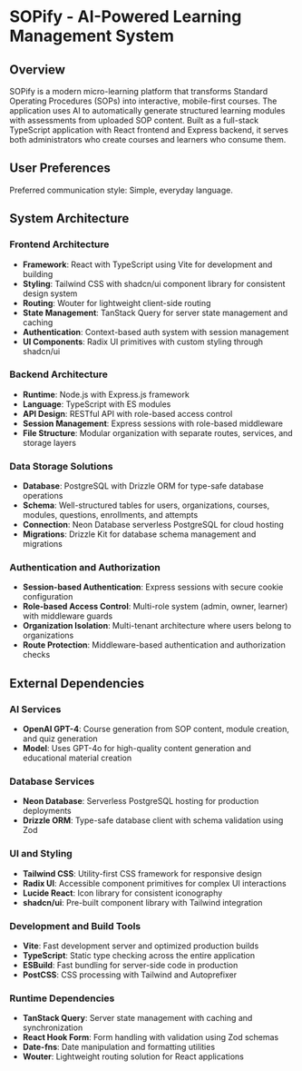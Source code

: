 # SOPify - AI-Powered Learning Management System

## Overview

SOPify is a modern micro-learning platform that transforms Standard Operating Procedures (SOPs) into interactive, mobile-first courses. The application uses AI to automatically generate structured learning modules with assessments from uploaded SOP content. Built as a full-stack TypeScript application with React frontend and Express backend, it serves both administrators who create courses and learners who consume them.

## User Preferences

Preferred communication style: Simple, everyday language.

## System Architecture

### Frontend Architecture
- **Framework**: React with TypeScript using Vite for development and building
- **Styling**: Tailwind CSS with shadcn/ui component library for consistent design system
- **Routing**: Wouter for lightweight client-side routing
- **State Management**: TanStack Query for server state management and caching
- **Authentication**: Context-based auth system with session management
- **UI Components**: Radix UI primitives with custom styling through shadcn/ui

### Backend Architecture
- **Runtime**: Node.js with Express.js framework
- **Language**: TypeScript with ES modules
- **API Design**: RESTful API with role-based access control
- **Session Management**: Express sessions with role-based middleware
- **File Structure**: Modular organization with separate routes, services, and storage layers

### Data Storage Solutions
- **Database**: PostgreSQL with Drizzle ORM for type-safe database operations
- **Schema**: Well-structured tables for users, organizations, courses, modules, questions, enrollments, and attempts
- **Connection**: Neon Database serverless PostgreSQL for cloud hosting
- **Migrations**: Drizzle Kit for database schema management and migrations

### Authentication and Authorization
- **Session-based Authentication**: Express sessions with secure cookie configuration
- **Role-based Access Control**: Multi-role system (admin, owner, learner) with middleware guards
- **Organization Isolation**: Multi-tenant architecture where users belong to organizations
- **Route Protection**: Middleware-based authentication and authorization checks

## External Dependencies

### AI Services
- **OpenAI GPT-4**: Course generation from SOP content, module creation, and quiz generation
- **Model**: Uses GPT-4o for high-quality content generation and educational material creation

### Database Services
- **Neon Database**: Serverless PostgreSQL hosting for production deployments
- **Drizzle ORM**: Type-safe database client with schema validation using Zod

### UI and Styling
- **Tailwind CSS**: Utility-first CSS framework for responsive design
- **Radix UI**: Accessible component primitives for complex UI interactions
- **Lucide React**: Icon library for consistent iconography
- **shadcn/ui**: Pre-built component library with Tailwind integration

### Development and Build Tools
- **Vite**: Fast development server and optimized production builds
- **TypeScript**: Static type checking across the entire application
- **ESBuild**: Fast bundling for server-side code in production
- **PostCSS**: CSS processing with Tailwind and Autoprefixer

### Runtime Dependencies
- **TanStack Query**: Server state management with caching and synchronization
- **React Hook Form**: Form handling with validation using Zod schemas
- **Date-fns**: Date manipulation and formatting utilities
- **Wouter**: Lightweight routing solution for React applications